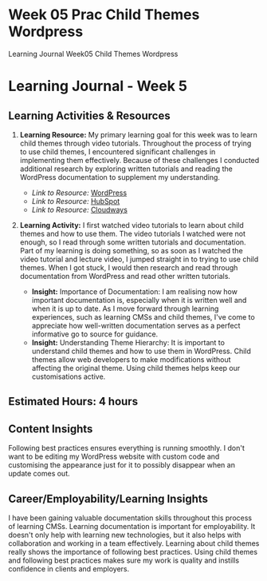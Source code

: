 # Week 05 Prac Child Themes Wordpress
Learning Journal Week05 Child Themes Wordpress


# Learning Journal - Week 5

## Learning Activities & Resources
1. **Learning Resource:** My primary learning goal for this week was to learn child themes through video tutorials. Throughout the process of trying to use child themes, I encountered significant challenges in implementing them effectively. Because of these challenges I conducted additional research by exploring written tutorials and reading the WordPress documentation to supplement my understanding.  

    - *Link to Resource:* [WordPress](https://developer.wordpress.org/themes/advanced-topics/child-themes/)
    - *Link to Resource:* [HubSpot](https://blog.hubspot.com/website/wordpress-create-child-theme)
    - *Link to Resource:* [Cloudways](https://www.cloudways.com/blog/create-child-theme-wordpress/)


  
2. **Learning Activity:** I first watched video tutorials to learn about child themes and how to use them. The video tutorials I watched were not enough, so I read through some written tutorials and documentation. Part of my learning is doing something, so as soon as I watched the video tutorial and lecture video, I jumped straight in to trying to use child themes. When I got stuck, I would then research and read through documentation from WordPress and read other written tutorials. 
   - **Insight:** Importance of Documentation: I am realising now how important documentation is, especially when it is written well and when it is up to date. As I move forward through learning experiences, such as learning CMSs and child themes, I've come to appreciate how well-written documentation serves as a perfect informative go to source for guidance. 
   - **Insight:** Understanding Theme Hierarchy: It is important to understand child themes and how to use them in WordPress. Child themes allow web developers to make modifications without affecting the original theme. Using child themes helps keep our customisations active.

## Estimated Hours: 4 hours

## Content Insights
Following best practices ensures everything is running smoothly. I don't want to be editing my WordPress website with custom code and customising the appearance just for it to possibly disappear when an update comes out.  

## Career/Employability/Learning Insights
I have been gaining valuable documentation skills throughout this process of learning CMSs. Learning documentation is important for employability. It doesn't only help with learning new technologies, but it also helps with collaboration and working in a team effectively. Learning about child themes really shows the importance of following best practices. Using child themes and following best practices makes sure my work is quality and instills confidence in clients and employers. 